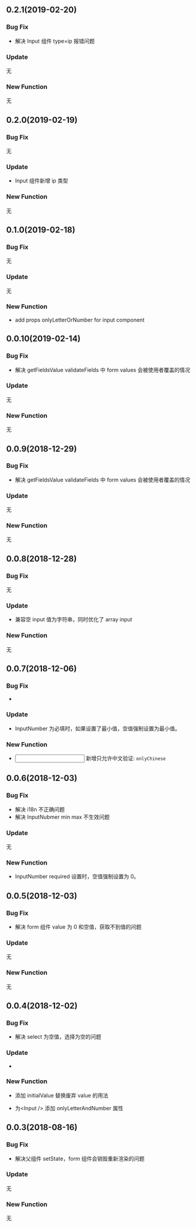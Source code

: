 ## 0.2.1(2019-02-20)

### Bug Fix

- 解决 Input 组件 type=ip 报错问题

### Update

无

### New Function

无

## 0.2.0(2019-02-19)

### Bug Fix

无

### Update

- Input 组件新增 ip 类型

### New Function

无

## 0.1.0(2019-02-18)

### Bug Fix

无

### Update

无

### New Function

- add props onlyLetterOrNumber for input component

## 0.0.10(2019-02-14)

### Bug Fix

- 解决 getFieldsValue validateFields 中 form values 会被使用者覆盖的情况

### Update

无

### New Function

无

## 0.0.9(2018-12-29)

### Bug Fix

- 解决 getFieldsValue validateFields 中 form values 会被使用者覆盖的情况

### Update

无

### New Function

无

## 0.0.8(2018-12-28)

### Bug Fix

无

### Update

- 兼容空 input 值为字符串，同时优化了 array input

### New Function

无

## 0.0.7(2018-12-06)

### Bug Fix

-

### Update

- InputNumber 为必填时，如果设置了最小值，空值强制设置为最小值。

### New Function

- <Input /> 新增只允许中文验证: `onlyChinese`

## 0.0.6(2018-12-03)

### Bug Fix

- 解决 i18n 不正确问题
- 解决 InputNubmer min max 不生效问题

### Update

无

### New Function

- InputNumber required 设置时，空值强制设置为 0。

## 0.0.5(2018-12-03)

### Bug Fix

- 解决 form 组件 value 为 0 和空值，获取不到值的问题

### Update

无

### New Function

无

## 0.0.4(2018-12-02)

### Bug Fix

- 解决 select 为空值，选择为空的问题

### Update

-

### New Function

- 添加 initialValue 替换废弃 value 的用法

- 为\<Input /\> 添加 onlyLetterAndNumber 属性

## 0.0.3(2018-08-16)

### Bug Fix

- 解决父组件 setState，form 组件会销毁重新渲染的问题

### Update

无

### New Function

无
